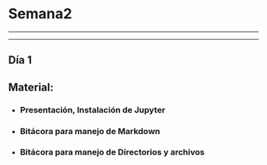 # Semana2

---
---

## Día 1
## **Material:**
* ### Presentación, Instalación de Jupyter
* ### Bitácora para manejo de Markdown
* ### Bitácora para manejo de Directorios y archivos
